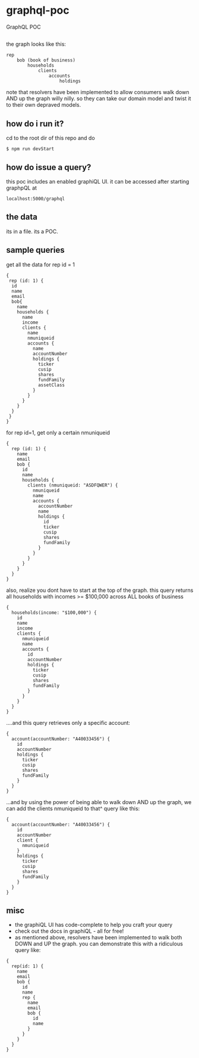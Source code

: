 # graphql-poc

GraphQL POC


##
the graph looks like this:

```
rep
    bob (book of business)
        households
            clients
                accounts
                    holdings
```

note that resolvers have been implemented to allow consumers walk down AND up the graph willy nilly.
so they can take our domain model and twist it to their own depraved models.

## how do i run it?
cd to the root dir of this repo and do

```
$ npm run devStart
```

## how do issue a query?
this poc includes an enabled graphiQL UI. it can be accessed after starting graphpQL at

```
localhost:5000/graphql
```


## the data
its in a file. its a POC. 



## sample queries
get all the data for rep id = 1
```
{
 rep (id: 1) {
  id
  name
  email
  bob{
    name
    households {
      name
      income
      clients {
        name
        nmuniqueid
        accounts {
          name
          accountNumber
          holdings {
            ticker
            cusip
            shares
            fundFamily
            assetClass
          }
        }
      }
    }
  }
 }
}

```

for rep id=1, get only a certain nmuniqueid

```
{
  rep (id: 1) {
    name
    email
    bob {
      id
      name
      households {
        clients (nmuniqueid: "ASDFQWER") {
          nmuniqueid
          name
          accounts {
            accountNumber
            name
            holdings {
              id
              ticker
              cusip
              shares
              fundFamily
            }
          }
        }
      }
    }
  }
}

```

also, realize you dont have to start at the top of the graph. this query returns all households with incomes >= $100,000 across ALL books of business

```
{
  households(income: "$100,000") {
    id
    name
    income
    clients {
      nmuniqueid
      name
      accounts {
        id
        accountNumber
        holdings {
          ticker
          cusip
          shares
          fundFamily
        }
      }
    }
  }
}

```


....and this query retrieves only a specific account:

```
{
  account(accountNumber: "A40033456") {
    id
    accountNumber
    holdings {
      ticker
      cusip
      shares
      fundFamily
    }
  }
}
```

...and by using the power of being able to walk down AND up the graph, we can add the clients nmuniqueid to that^ query like this:

```
{
  account(accountNumber: "A40033456") {
    id
    accountNumber
    client {
      nmuniqueid
    }
    holdings {
      ticker
      cusip
      shares
      fundFamily
    }
  }
}

```



## misc

* the graphiQL UI has code-complete to help you craft your query
* check out the docs in graphiQL - all for free!
* as mentioned above, resolvers have been implemented to walk both DOWN and UP the graph. you can demonstrate this with a ridiculous query like:

```
{
  rep(id: 1) {
    name
    email
    bob {
      id
      name
      rep {
        name
        email
        bob {
          id
          name
        }
      }
    }
  }
}

```
